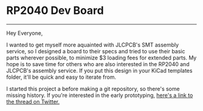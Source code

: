 # RP2040 Dev Board
---
Hey Everyone,

I wanted to get myself more aquainted with JLCPCB's SMT assembly service, so I designed a board to their specs and tried to use their basic parts wherever possible, to minimize $3 loading fees for extended parts. My hope is to save time for others who are also interested in the RP2040 and JLCPCB's assembly service. If you put this design in your KiCad templates folder, it'll be quick and easy to iterate from.

I started this project a before making a git repository, so there's some missing history. If you're interested in the early prototyping, [here's a link to the thread on Twitter.](https://twitter.com/RangenMichael/status/1517001765425623040)
